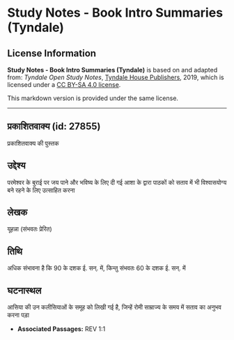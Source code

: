 # Study Notes - Book Intro Summaries (Tyndale)

## License Information

**Study Notes - Book Intro Summaries (Tyndale)** is based on and adapted from: _Tyndale Open Study Notes_, [Tyndale House Publishers](https://tyndaleopenresources.com/), 2019, which is licensed under a [CC BY-SA 4.0 license](https://creativecommons.org/licenses/by-sa/4.0/legalcode.en).

This markdown version is provided under the same license.



--------------------------------

## प्रकाशितवाक्य (id: 27855)

प्रकाशितवाक्य की पुस्तक

उद्देश्य
--------

परमेश्वर के बुराई पर जय पाने और भविष्य के लिए दी गई आशा के द्वारा पाठकों को सताव में भी विश्वासयोग्य बने रहने के लिए उत्साहित करना

लेखक
----

यूहन्ना (संभवतः प्रेरित)

तिथि
----

अधिक संभावना है कि 90 के दशक ई. सन्. में, किन्तु संभवतः 60 के दशक ई. सन्. में

घटनास्थल
--------

आसिया की उन कलीसियाओं के समूह को लिखी गई है, जिन्हें रोमी साम्राज्य के समय में सताव का अनुभव करना पड़ा

* **Associated Passages:** REV 1:1

